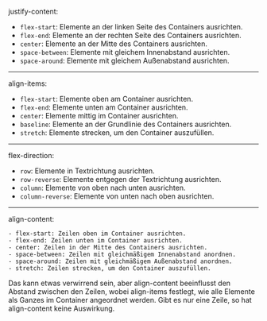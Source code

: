 justify-content:

- `flex-start`: Elemente an der linken Seite des Containers ausrichten.
- `flex-end`: Elemente an der rechten Seite des Containers ausrichten.
- `center`: Elemente an der Mitte des Containers ausrichten.
- `space-between`: Elemente mit gleichem Innenabstand ausrichten.
- `space-around`: Elemente mit gleichem Außenabstand ausrichten.
- ---------------------------------------------------------------------------------------------------------------------------------------------
    
align-items:

- `flex-start`: Elemente oben am Container ausrichten.
- `flex-end`: Elemente unten am Container ausrichten.
- `center`: Elemente mittig im Container ausrichten.
- `baseline`: Elemente an der Grundlinie des Containers ausrichten.
- `stretch`: Elemente strecken, um den Container auszufüllen.

--------------------------------------------------------------------------------------------------------------------------------------------------

flex-direction:

- `row`: Elemente in Textrichtung ausrichten.
- `row-reverse`: Elemente entgegen der Textrichtung ausrichten.
- `column`: Elemente von oben nach unten ausrichten.
- `column-reverse`: Elemente von unten nach oben ausrichten.

--------------------------------------------------------------------------------------------------------------------------------------------------

align-content:

    - flex-start: Zeilen oben im Container ausrichten.
    - flex-end: Zeilen unten im Container ausrichten.
    - center: Zeilen in der Mitte des Containers ausrichten.
    - space-between: Zeilen mit gleichmäßigem Innenabstand anordnen.
    - space-around: Zeilen mit gleichmäßigem Außenabstand anordnen.
    - stretch: Zeilen strecken, um den Container auszufüllen.
    
    
    
    
    
    
    
    
    
    
    
    
    
    
    
    
    

Das kann etwas verwirrend sein, aber align-content beeinflusst den Abstand zwischen den Zeilen, wobei align-items festlegt, wie alle Elemente als Ganzes im Container angeordnet werden. Gibt es nur eine Zeile, so hat align-content keine Auswirkung.
